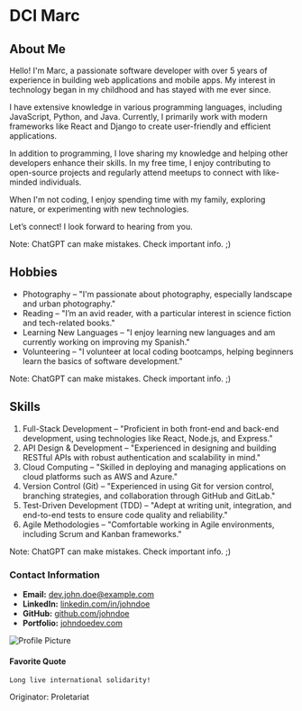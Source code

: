 # DCI Marc

## About Me

Hello! I'm Marc, a passionate software developer with over 5 years of experience in building web applications and mobile apps. My interest in technology began in my childhood and has stayed with me ever since.

I have extensive knowledge in various programming languages, including JavaScript, Python, and Java. Currently, I primarily work with modern frameworks like React and Django to create user-friendly and efficient applications.

In addition to programming, I love sharing my knowledge and helping other developers enhance their skills. In my free time, I enjoy contributing to open-source projects and regularly attend meetups to connect with like-minded individuals.

When I'm not coding, I enjoy spending time with my family, exploring nature, or experimenting with new technologies.

Let’s connect! I look forward to hearing from you.

Note: ChatGPT can make mistakes. Check important info. ;)

## Hobbies

- Photography – "I'm passionate about photography, especially landscape and urban photography."
- Reading – "I’m an avid reader, with a particular interest in science fiction and tech-related books."
- Learning New Languages – "I enjoy learning new languages and am currently working on improving my Spanish."
- Volunteering – "I volunteer at local coding bootcamps, helping beginners learn the basics of software development."

Note: ChatGPT can make mistakes. Check important info. ;)

## Skills

1. Full-Stack Development – "Proficient in both front-end and back-end development, using technologies like React, Node.js, and Express."
2. API Design & Development – "Experienced in designing and building RESTful APIs with robust authentication and scalability in mind."
3. Cloud Computing – "Skilled in deploying and managing applications on cloud platforms such as AWS and Azure."
4. Version Control (Git) – "Experienced in using Git for version control, branching strategies, and collaboration through GitHub and GitLab."
5. Test-Driven Development (TDD) – "Adept at writing unit, integration, and end-to-end tests to ensure code quality and reliability."
6. Agile Methodologies – "Comfortable working in Agile environments, including Scrum and Kanban frameworks."

Note: ChatGPT can make mistakes. Check important info. ;)

### Contact Information

- **Email:** dev.john.doe@example.com
- **LinkedIn:** [linkedin.com/in/johndoe](https://linkedin.com/in/johndoe)
- **GitHub:** [github.com/johndoe](https://github.com/johndoe)
- **Portfolio:** [johndoedev.com](https://johndoedev.com)

![Profile Picture](https://upload.wikimedia.org/wikipedia/commons/thumb/f/fc/Karl_Marx.jpg/205px-Karl_Marx.jpg)

#### Favorite Quote

```Long live international solidarity!```

Originator: Proletariat
